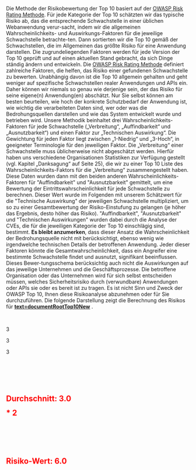Die Methode der Risikobewertung der Top 10 basiert auf der <u>[OWASP
Risk Rating Methode](OWASP_Risk_Rating_Methodology "wikilink")</u>. Für
jede Kategorie der Top 10 schätzten wir das typische Risiko ab, das die
entsprechende Schwachstelle in einer üblichen Webanwendung verur-sacht,
indem wir die allgemeinen Wahrscheinlichkeits- und Auswirkungs-Faktoren
für die jeweilige Schwachstelle betrachte-ten. Dann sortierten wir die
Top 10 gemäß der Schwachstellen, die im Allgemeinen das größte Risiko
für eine Anwendung darstellen. Die zugrundeliegenden Faktoren werden
für jede Version der Top 10 geprüft und auf einen aktuellen Stand
gebracht, da sich Dinge ständig ändern und entwickeln.
Die <u>[OWASP Risk Rating
Methode](OWASP_Risk_Rating_Methodology "wikilink")</u> definiert
zahlreiche Faktoren, die helfen, das Risiko einer gefundenen
Schwachstelle zu bewerten. Unabhängig davon ist die Top 10 allgemein
gehalten und geht weniger auf spezifische Schwachstellen realer
Anwendungen und APIs ein. Daher können wir niemals so genau wie
derjenige sein, der das Risiko für seine eigene(n) Anwendung(en)
abschätzt. Nur Sie selbst können am besten beurteilen, wie hoch der
konkrete Schutzbedarf der Anwendung ist, wie wichtig die verarbeiteten
Daten sind, wer oder was die Bedrohungsquellen darstellen und wie das
System entwickelt wurde und betrieben wird.
Unsere Methodik beinhaltet drei Wahrscheinlichkeits-Faktoren für jede
Schwachstelle („Verbreitung“, „Auffindbarkeit“ und „Ausnutzbarkeit“) und
einen Faktor zur „Technischen Auswirkung“. Die Gewichtung für jeden
Faktor liegt zwischen „1-Niedrig“ und „3-Hoch“, in geeigneter
Terminologie für den jeweiligen Faktor. Die „Verbreitung“ einer
Schwachstelle muss üblicherweise nicht abgeschätzt werden. Hierfür haben
uns verschiedene Organisationen Statistiken zur Verfügung gestellt (vgl.
Kapitel „Danksagung“ auf Seite 25), die wir zu einer Top 10 Liste des
Wahrscheinlichkeits-Faktors für die „Verbreitung“ zusammengestellt
haben. Diese Daten wurden dann mit den beiden anderen
Wahrscheinlichkeits-Faktoren für "Auffindbarkeit" und "Ausnutzbarkeit"
gemittelt, um eine Bewertung der Eintrittswahrscheinlichkeit für jede
Schwachstelle zu berechnen. Dieser Wert wurde im Folgenden mit unserem
Schätzwert für die "Technische Auswirkung" der jeweiligen Schwachstelle
multipliziert, um so zu einer Gesamtbewertung der Risiko-Einstufung zu
gelangen (je höher das Ergebnis, desto höher das Risiko).
"Auffindbarkeit", "Ausnutzbarkeit" und "Technischen Auswirkungen" wurden
dabei durch die Analyse der CVEs, die für die jeweiligen Kategorie der
Top 10 einschlägig sind, bestimmt.
<b>Es bleibt anzumerken</b>, dass dieser Ansatz die Wahrscheinlichkeit
der Bedrohungsquelle nicht mit berücksichtigt, ebenso wenig wie
irgendwelche technischen Details der betroffenen Anwendung. Jeder dieser
Faktoren könnte die Gesamtwahrscheinlichkeit, dass ein Angreifer eine
bestimmte Schwachstelle findet und ausnutzt, signifikant beeinflussen.
Dieses Bewer-tungsschema berücksichtig auch nicht die Auswirkungen auf
das jeweilige Unternehmen und die Geschäftsprozesse. Die betroffene
Organisation oder das Unternehmen wird für sich selbst entscheiden
müssen, welches Sicherheitsrisiko durch (verwundbare) Anwendungen oder
APIs sie oder es bereit ist zu tragen. Es ist nicht Sinn und Zweck der
OWASP Top 10, Ihnen diese Risikoanalyse abzunehmen oder für Sie
durchzuführen.
Die folgende Darstellung zeigt die Berechnung des Risikos für
<b><u>[text=documentRootTop10New]({{Top_10:LanguageFile "wikilink")</u></b>
.

<td>

 

</td>

<td style="text-align: center; padding: 4px; font-size: 200%; font-weight: bold; border: 3px solid #444444;">

3

</td>

<td style="text-align: center; padding: 4px; font-size: 200%; font-weight: bold; border: 3px solid #444444;">

3

</td>

<td style="text-align: center; padding: 4px; font-size: 200%; font-weight: bold; border: 3px solid #444444;">

3

</td>

<td>

 

</td>

<td>

 

</td>

</tr>

<tr>

<td>

 

</td>

<td colspan="3" style="border: {{Top 10:BorderColor
|year=2017}} 1px solid; background-color: #D9D9D9; text-align: center; padding: 4px;">

<span style="font-weight: bold; font-size: 150%; color: red;">Durchschnitt:
3.0</span>

</td>

<td style="border: {{Top 10:BorderColor
|year=2017}} 1px solid; background-color: #D9D9D9; text-align: center; padding: 4px;">

<span style="font-weight: bold; font-size: 150%; color: red;">\* 2  </span>

</td>

<td>

 

</td>

</tr>

<tr>

<td>

 

</td>

<td>

 

</td>

<td colspan="3"  style="border:{{Top 10:BorderColor
|year=2017}} 1px solid; background-color: #D9D9D9; text-align: center; padding: 4px;">

<span style="font-weight: bold; font-size: 150%; color: red;">Risiko-Wert:
6.0</span>

<td>

 

</td>